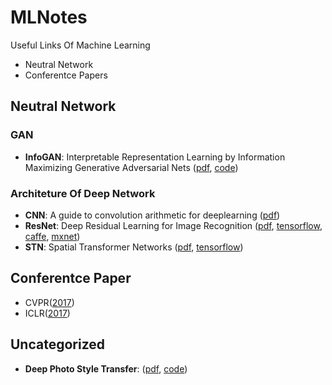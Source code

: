 # MLNotes
Useful Links Of Machine Learning
- Neutral Network
- Conferentce Papers


## Neutral Network

### GAN
- **InfoGAN**: Interpretable Representation Learning by Information Maximizing Generative Adversarial Nets ([pdf](https://arxiv.org/abs/1606.03657), [code](https://github.com/openai/InfoGAN))

### Architeture Of Deep Network
- **CNN**: A guide to convolution arithmetic for deeplearning ([pdf](https://arxiv.org/pdf/1603.07285.pdf))
- **ResNet**: Deep Residual Learning for Image Recognition ([pdf](https://arxiv.org/pdf/1512.03385v1.pdf), [tensorflow](https://github.com/tensorflow/models/tree/master/resnet), [caffe](https://github.com/KaimingHe/deep-residual-networks), [mxnet](https://github.com/tornadomeet/ResNet))
- **STN**: Spatial Transformer Networks ([pdf](https://arxiv.org/pdf/1506.02025.pdf), [tensorflow](https://github.com/tensorflow/models/tree/master/transformer))


## Conferentce Paper
- CVPR([2017](http://cvpr2017.thecvf.com/program/main_conference))
- ICLR([2017](https://openreview.net/group?id=ICLR.cc/2017/conference))


## Uncategorized
- **Deep Photo Style Transfer**: ([pdf](https://arxiv.org/abs/1703.07511), [code](https://github.com/luanfujun/deep-photo-styletransfer))

